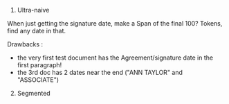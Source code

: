 

1. Ultra-naive 

When just getting the signature date, make a Span of the final 100? Tokens, find any date in that.

Drawbacks : 
* the very first test document has the Agreement/signature date in the first paragraph!
* the 3rd doc has 2 dates near the end ("ANN TAYLOR" and "ASSOCIATE") 

2. Segmented
